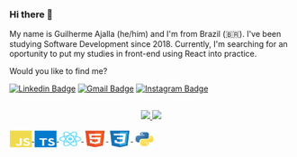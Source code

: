 ### Hi there 👋

My name is Guilherme Ajalla (he/him) and I'm from Brazil (🇧🇷). I've been studying Software Development since 2018. Currently, I'm searching for an oportunity to put my studies in front-end using React into practice.

Would you like to find me?

[![Linkedin Badge](https://img.shields.io/badge/-LinkedIn-blue?style=flat-square&logo=Linkedin&logoColor=white&link=https://www.linkedin.com/in/guilherme-ajalla)](https://www.linkedin.com/in/guilherme-ajalla/)
[![Gmail Badge](https://img.shields.io/badge/-Gmail-%23EA4335?style=flat-square&logo=Gmail&logoColor=white&link=mailto:contatorafaballerini@gmail.com)](mailto:contatorafaballerini@gmail.com)
[![Instagram Badge](https://img.shields.io/badge/-Instagram-%23E4405F?style=flat-square&logo=instagram&logoColor=white&link=https://www.instagram.com/guiajalla/)](https://www.instagram.com/guiajalla/)

##
<div align="center">
  <a href="https://github.com/guiajalla">
  <img height="180em" src="https://github-readme-stats.vercel.app/api?username=guiajalla&show_icons=true&theme=nightowl&include_all_commits=true&count_private=true"/>
  <img height="180em" src="https://github-readme-stats.vercel.app/api/top-langs/?username=guiajalla&layout=compact&langs_count=7&theme=nightowl"/>
</div>

<div style="display: inline_block"><br>
  <img align="center" alt="Javasript" height="30" width="40" src="https://raw.githubusercontent.com/devicons/devicon/master/icons/javascript/javascript-plain.svg">
  <img align="center" alt="Typescript" height="30" width="40" src="https://raw.githubusercontent.com/devicons/devicon/master/icons/typescript/typescript-plain.svg">
  <img align="center" alt="React" height="30" width="40" src="https://raw.githubusercontent.com/devicons/devicon/master/icons/react/react-original.svg">
  <img align="center" alt="HTML" height="30" width="40" src="https://raw.githubusercontent.com/devicons/devicon/master/icons/html5/html5-original.svg">
  <img align="center" alt="CSS" height="30" width="40" src="https://raw.githubusercontent.com/devicons/devicon/master/icons/css3/css3-original.svg">
  <img align="center" alt="Python" height="30" width="40" src="https://raw.githubusercontent.com/devicons/devicon/master/icons/python/python-original.svg">
</div>
